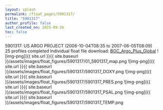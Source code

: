 ```yaml
---
layout: splash
permalink: /float_pages/5901317/
title: "5901317"
author_profile: false
last_created_on: 2025-09-26
toc: false
---
```

 
5901317: US ARGO PROJECT (2006-10-04T08:35 to 2007-06-05T08:09)
25 profiles completed
Individual float file download: [BGC_Argo_Plus_Global](https://ftp.soest.hawaii.edu/bgc_argo_plus/Individual_Floats/outliers_removed/5901317_Sprof_processed.nc)
![img-png]({{ site.url }}{{ site.baseurl }}/assets/images/float_figures/5901317/01_5901317_map.png
![img-png]({{ site.url }}{{ site.baseurl }}/assets/images/float_figures/5901317/5901317_DOXY.png
![img-png]({{ site.url }}{{ site.baseurl }}/assets/images/float_figures/5901317/5901317_PRES.png
![img-png]({{ site.url }}{{ site.baseurl }}/assets/images/float_figures/5901317/5901317_PSAL.png
![img-png]({{ site.url }}{{ site.baseurl }}/assets/images/float_figures/5901317/5901317_TEMP.png
